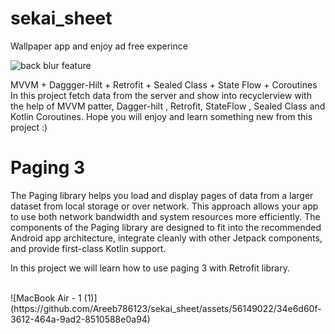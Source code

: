 # sekai_sheet

Wallpaper app  and enjoy ad free experince 





![back blur feature](https://github.com/Areeb786123/sekai_sheet/assets/56149022/8f5ea001-a761-4e3c-a462-e3272502a1bb)



MVVM + Daggger-Hilt + Retrofit + Sealed Class + State Flow + Coroutines In this project fetch data from the server and show into recyclerview with the help of MVVM patter, Dagger-hilt , Retrofit, StateFlow , Sealed Class and Kotlin Coroutines. Hope you will enjoy and learn something new from this project :)

<H1>Paging 3 </H1>

<p>The Paging library helps you load and display pages of data from a larger dataset from local storage or over network. This approach allows your app to use both network bandwidth and system resources more efficiently. The components of the Paging library are designed to fit into the recommended Android app architecture, integrate cleanly with other Jetpack components, and provide first-class Kotlin support.

In this project we will learn how to use paging 3 with Retrofit library.</p>


</br>
![MacBook Air - 1 (1)](https://github.com/Areeb786123/sekai_sheet/assets/56149022/34e6d60f-3612-464a-9ad2-8510588e0a94)



